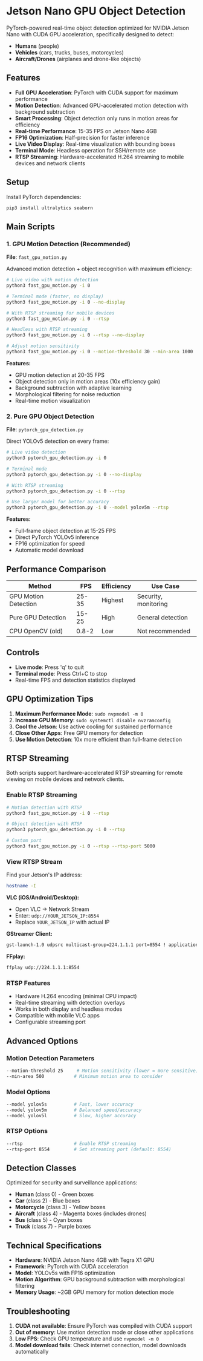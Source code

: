 # Jetson Nano GPU Object Detection

PyTorch-powered real-time object detection optimized for NVIDIA Jetson Nano with CUDA GPU acceleration, specifically designed to detect:
- **Humans** (people)
- **Vehicles** (cars, trucks, buses, motorcycles)  
- **Aircraft/Drones** (airplanes and drone-like objects)

## Features

- **Full GPU Acceleration**: PyTorch with CUDA support for maximum performance
- **Motion Detection**: Advanced GPU-accelerated motion detection with background subtraction
- **Smart Processing**: Object detection only runs in motion areas for efficiency
- **Real-time Performance**: 15-35 FPS on Jetson Nano 4GB
- **FP16 Optimization**: Half-precision for faster inference
- **Live Video Display**: Real-time visualization with bounding boxes
- **Terminal Mode**: Headless operation for SSH/remote use
- **RTSP Streaming**: Hardware-accelerated H.264 streaming to mobile devices and network clients

## Setup

Install PyTorch dependencies:
```bash
pip3 install ultralytics seaborn
```

## Main Scripts

### 1. GPU Motion Detection (Recommended)
**File**: `fast_gpu_motion.py`

Advanced motion detection + object recognition with maximum efficiency:

```bash
# Live video with motion detection
python3 fast_gpu_motion.py -i 0

# Terminal mode (faster, no display)
python3 fast_gpu_motion.py -i 0 --no-display

# With RTSP streaming for mobile devices
python3 fast_gpu_motion.py -i 0 --rtsp

# Headless with RTSP streaming
python3 fast_gpu_motion.py -i 0 --rtsp --no-display

# Adjust motion sensitivity
python3 fast_gpu_motion.py -i 0 --motion-threshold 30 --min-area 1000
```

**Features:**
- GPU motion detection at 20-35 FPS
- Object detection only in motion areas (10x efficiency gain)
- Background subtraction with adaptive learning
- Morphological filtering for noise reduction
- Real-time motion visualization

### 2. Pure GPU Object Detection
**File**: `pytorch_gpu_detection.py`

Direct YOLOv5 detection on every frame:

```bash
# Live video detection
python3 pytorch_gpu_detection.py -i 0

# Terminal mode
python3 pytorch_gpu_detection.py -i 0 --no-display

# With RTSP streaming
python3 pytorch_gpu_detection.py -i 0 --rtsp

# Use larger model for better accuracy
python3 pytorch_gpu_detection.py -i 0 --model yolov5m --rtsp
```

**Features:**
- Full-frame object detection at 15-25 FPS
- Direct PyTorch YOLOv5 inference
- FP16 optimization for speed
- Automatic model download

## Performance Comparison

| Method | FPS | Efficiency | Use Case |
|--------|-----|------------|-----------|
| GPU Motion Detection | 25-35 | Highest | Security, monitoring |
| Pure GPU Detection | 15-25 | High | General detection |
| CPU OpenCV (old) | 0.8-2 | Low | Not recommended |

## Controls

- **Live mode**: Press 'q' to quit
- **Terminal mode**: Press Ctrl+C to stop
- Real-time FPS and detection statistics displayed

## GPU Optimization Tips

1. **Maximum Performance Mode**: `sudo nvpmodel -m 0`
2. **Increase GPU Memory**: `sudo systemctl disable nvzramconfig`
3. **Cool the Jetson**: Use active cooling for sustained performance
4. **Close Other Apps**: Free GPU memory for detection
5. **Use Motion Detection**: 10x more efficient than full-frame detection

## RTSP Streaming

Both scripts support hardware-accelerated RTSP streaming for remote viewing on mobile devices and network clients.

### Enable RTSP Streaming
```bash
# Motion detection with RTSP
python3 fast_gpu_motion.py -i 0 --rtsp

# Object detection with RTSP  
python3 pytorch_gpu_detection.py -i 0 --rtsp

# Custom port
python3 fast_gpu_motion.py -i 0 --rtsp --rtsp-port 5000
```

### View RTSP Stream
Find your Jetson's IP address:
```bash
hostname -I
```

**VLC (iOS/Android/Desktop):**
- Open VLC → Network Stream
- Enter: `udp://YOUR_JETSON_IP:8554`
- Replace `YOUR_JETSON_IP` with actual IP

**GStreamer Client:**
```bash
gst-launch-1.0 udpsrc multicast-group=224.1.1.1 port=8554 ! application/x-rtp ! rtph264depay ! h264parse ! omxh264dec ! autovideosink
```

**FFplay:**
```bash
ffplay udp://224.1.1.1:8554
```

### RTSP Features
- Hardware H.264 encoding (minimal CPU impact)
- Real-time streaming with detection overlays
- Works in both display and headless modes
- Compatible with mobile VLC apps
- Configurable streaming port

## Advanced Options

### Motion Detection Parameters
```bash
--motion-threshold 25     # Motion sensitivity (lower = more sensitive)
--min-area 500           # Minimum motion area to consider
```

### Model Options
```bash
--model yolov5s          # Fast, lower accuracy
--model yolov5m          # Balanced speed/accuracy
--model yolov5l          # Slow, higher accuracy
```

### RTSP Options
```bash
--rtsp                   # Enable RTSP streaming
--rtsp-port 8554         # Set streaming port (default: 8554)
```

## Detection Classes

Optimized for security and surveillance applications:
- **Human** (class 0) - Green boxes
- **Car** (class 2) - Blue boxes  
- **Motorcycle** (class 3) - Yellow boxes
- **Aircraft** (class 4) - Magenta boxes (includes drones)
- **Bus** (class 5) - Cyan boxes
- **Truck** (class 7) - Purple boxes

## Technical Specifications

- **Hardware**: NVIDIA Jetson Nano 4GB with Tegra X1 GPU
- **Framework**: PyTorch with CUDA acceleration
- **Model**: YOLOv5s with FP16 optimization
- **Motion Algorithm**: GPU background subtraction with morphological filtering
- **Memory Usage**: ~2GB GPU memory for motion detection mode

## Troubleshooting

1. **CUDA not available**: Ensure PyTorch was compiled with CUDA support
2. **Out of memory**: Use motion detection mode or close other applications  
3. **Low FPS**: Check GPU temperature and use `nvpmodel -m 0`
4. **Model download fails**: Check internet connection, model downloads automatically